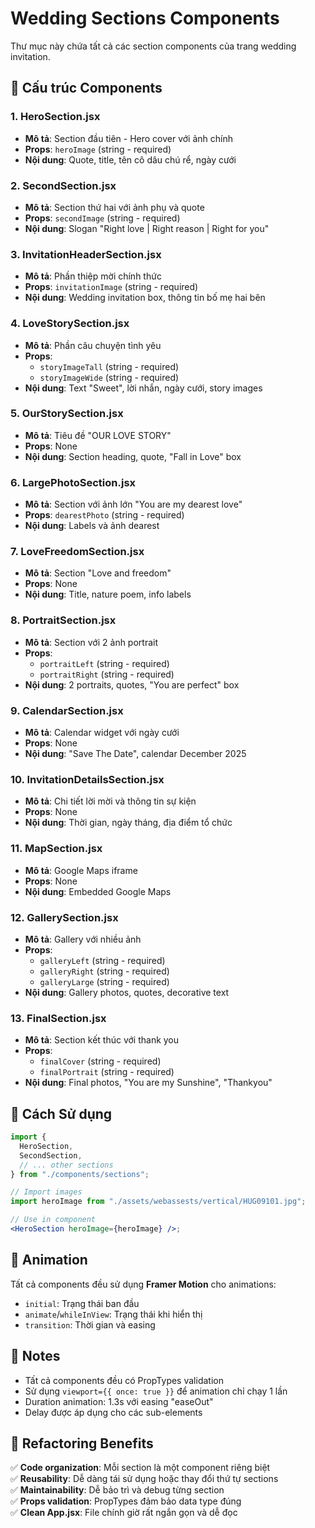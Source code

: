# Wedding Sections Components

Thư mục này chứa tất cả các section components của trang wedding invitation.

## 📁 Cấu trúc Components

### 1. **HeroSection.jsx**

- **Mô tả**: Section đầu tiên - Hero cover với ảnh chính
- **Props**: `heroImage` (string - required)
- **Nội dung**: Quote, title, tên cô dâu chú rể, ngày cưới

### 2. **SecondSection.jsx**

- **Mô tả**: Section thứ hai với ảnh phụ và quote
- **Props**: `secondImage` (string - required)
- **Nội dung**: Slogan "Right love | Right reason | Right for you"

### 3. **InvitationHeaderSection.jsx**

- **Mô tả**: Phần thiệp mời chính thức
- **Props**: `invitationImage` (string - required)
- **Nội dung**: Wedding invitation box, thông tin bố mẹ hai bên

### 4. **LoveStorySection.jsx**

- **Mô tả**: Phần câu chuyện tình yêu
- **Props**:
  - `storyImageTall` (string - required)
  - `storyImageWide` (string - required)
- **Nội dung**: Text "Sweet", lời nhắn, ngày cưới, story images

### 5. **OurStorySection.jsx**

- **Mô tả**: Tiêu đề "OUR LOVE STORY"
- **Props**: None
- **Nội dung**: Section heading, quote, "Fall in Love" box

### 6. **LargePhotoSection.jsx**

- **Mô tả**: Section với ảnh lớn "You are my dearest love"
- **Props**: `dearestPhoto` (string - required)
- **Nội dung**: Labels và ảnh dearest

### 7. **LoveFreedomSection.jsx**

- **Mô tả**: Section "Love and freedom"
- **Props**: None
- **Nội dung**: Title, nature poem, info labels

### 8. **PortraitSection.jsx**

- **Mô tả**: Section với 2 ảnh portrait
- **Props**:
  - `portraitLeft` (string - required)
  - `portraitRight` (string - required)
- **Nội dung**: 2 portraits, quotes, "You are perfect" box

### 9. **CalendarSection.jsx**

- **Mô tả**: Calendar widget với ngày cưới
- **Props**: None
- **Nội dung**: "Save The Date", calendar December 2025

### 10. **InvitationDetailsSection.jsx**

- **Mô tả**: Chi tiết lời mời và thông tin sự kiện
- **Props**: None
- **Nội dung**: Thời gian, ngày tháng, địa điểm tổ chức

### 11. **MapSection.jsx**

- **Mô tả**: Google Maps iframe
- **Props**: None
- **Nội dung**: Embedded Google Maps

### 12. **GallerySection.jsx**

- **Mô tả**: Gallery với nhiều ảnh
- **Props**:
  - `galleryLeft` (string - required)
  - `galleryRight` (string - required)
  - `galleryLarge` (string - required)
- **Nội dung**: Gallery photos, quotes, decorative text

### 13. **FinalSection.jsx**

- **Mô tả**: Section kết thúc với thank you
- **Props**:
  - `finalCover` (string - required)
  - `finalPortrait` (string - required)
- **Nội dung**: Final photos, "You are my Sunshine", "Thankyou"

## 🔧 Cách Sử dụng

```jsx
import {
  HeroSection,
  SecondSection,
  // ... other sections
} from "./components/sections";

// Import images
import heroImage from "./assets/webassests/vertical/HUG09101.jpg";

// Use in component
<HeroSection heroImage={heroImage} />;
```

## 🎨 Animation

Tất cả components đều sử dụng **Framer Motion** cho animations:

- `initial`: Trạng thái ban đầu
- `animate`/`whileInView`: Trạng thái khi hiển thị
- `transition`: Thời gian và easing

## 📝 Notes

- Tất cả components đều có PropTypes validation
- Sử dụng `viewport={{ once: true }}` để animation chỉ chạy 1 lần
- Duration animation: 1.3s với easing "easeOut"
- Delay được áp dụng cho các sub-elements

## 🔄 Refactoring Benefits

✅ **Code organization**: Mỗi section là một component riêng biệt  
✅ **Reusability**: Dễ dàng tái sử dụng hoặc thay đổi thứ tự sections  
✅ **Maintainability**: Dễ bảo trì và debug từng section  
✅ **Props validation**: PropTypes đảm bảo data type đúng  
✅ **Clean App.jsx**: File chính giờ rất ngắn gọn và dễ đọc
